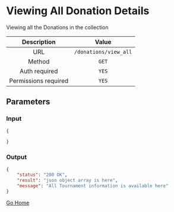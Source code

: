 # Viewing All Donation Details

Viewing all the Donations in the collection

|      Description      |           Value           |
|:--------------------: |:------------------------: |
| URL                   | `/donations/view_all`  |
| Method                | `GET`                     |
| Auth required         | `YES`                     |
| Permissions required  | `YES`                    |

## Parameters

### Input

```json
{
    
}
```

### Output

```json
{
    "status": "200 OK",
    "result": "json object array is here",
    "message": "All Tournament information is available here"
}
```

[Go Home](../README.md)

